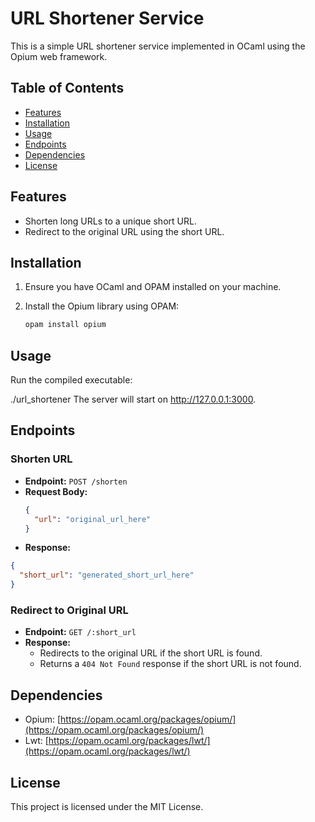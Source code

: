 # URL Shortener Service

This is a simple URL shortener service implemented in OCaml using the Opium web framework.

## Table of Contents

- [Features](#features)
- [Installation](#installation)
- [Usage](#usage)
- [Endpoints](#endpoints)
- [Dependencies](#dependencies)
- [License](#license)

## Features

- Shorten long URLs to a unique short URL.
- Redirect to the original URL using the short URL.

## Installation

1. Ensure you have OCaml and OPAM installed on your machine.
2. Install the Opium library using OPAM:

   ```bash
   opam install opium
   ```
## Usage
Run the compiled executable:

./url_shortener
The server will start on http://127.0.0.1:3000.

## Endpoints

### Shorten URL

- **Endpoint:** `POST /shorten`
- **Request Body:**
  ```json
  {
    "url": "original_url_here"
  }

- **Response:**
```json
{
  "short_url": "generated_short_url_here"
}

```

### Redirect to Original URL

- **Endpoint:** `GET /:short_url`
- **Response:**
  - Redirects to the original URL if the short URL is found.
  - Returns a `404 Not Found` response if the short URL is not found.

## Dependencies

- Opium: [https://opam.ocaml.org/packages/opium/](https://opam.ocaml.org/packages/opium/)
- Lwt: [https://opam.ocaml.org/packages/lwt/](https://opam.ocaml.org/packages/lwt/)

## License

This project is licensed under the MIT License.
